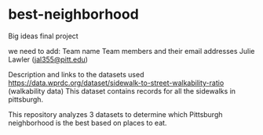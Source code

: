 # best-neighborhood
Big ideas final project

we need to add:
Team name
Team members and their email addresses
    Julie Lawler (jal355@pitt.edu)
    
Description and links to the datasets used
    https://data.wprdc.org/dataset/sidewalk-to-street-walkability-ratio (walkability data)
    This dataset contains records for all the sidewalks in pittsburgh.

This repository analyzes 3 datasets to determine which Pittsburgh neighborhood is the best based on places to eat.
